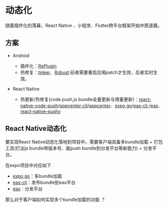 # 动态化
随着插件化的落幕，React Native 、小程序、Flutter跨平台框架开始中原逐鹿。

## 方案
- Android
    - 插件化：[RePlugin](https://github.com/Qihoo360/RePlugin)
    - 热修复：[tinker](https://github.com/Tencent/tinker)、[Robust](https://github.com/Meituan-Dianping/Robust):前者需要重启应用patch才生效，后者实时生效。

- React Native
    - 热更新/热修复(code push,js bundle全量更新与增量更新)：[react-native-code-push](https://github.com/microsoft/react-native-code-push)/[appcenter-cli](https://github.com/microsoft/appcenter-cli)/[appcenter](https://appcenter.ms/)、[expo go](https://github.com/expo/expo/tree/main/apps/eas-expo-go)/[eas-cli
        ](https://github.com/expo/eas-cli)/[eas](https://expo.dev/eas)、[react-native-pushy](https://github.com/reactnativecn/react-native-pushy/)

## React Native动态化

要实现React Native动态化落地到项目中，需要客户端具备多bundle加载 + 打包工具(打出js bundle带版本号、能push bundle到分发平台等新能力) + 分发平台。

在expo项目中对应如下

- [expo go](https://github.com/expo/expo/tree/main/apps/eas-expo-go)：多bundle加载
- [eas-cli](https://github.com/expo/eas-cli)：发布bundle到eas平台
- [eas](https://expo.dev/eas)：分发平台

那么对于客户端如何实现多个bundle加载的功能 ？